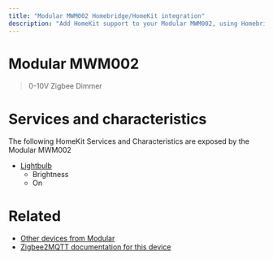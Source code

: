 ```yaml
---
title: "Modular MWM002 Homebridge/HomeKit integration"
description: "Add HomeKit support to your Modular MWM002, using Homebridge, Zigbee2MQTT and homebridge-z2m."
---
```

<!---
This file has been GENERATED using src/docgen/docgen.ts
DO NOT EDIT THIS FILE MANUALLY!
-->
# Modular MWM002
> 0-10V Zigbee Dimmer


# Services and characteristics
The following HomeKit Services and Characteristics are exposed by
the Modular MWM002

* [Lightbulb](../../light.md)
  * Brightness
  * On


# Related
* [Other devices from Modular](../index.md#modular)
* [Zigbee2MQTT documentation for this device](https://www.zigbee2mqtt.io/devices/MWM002.html)